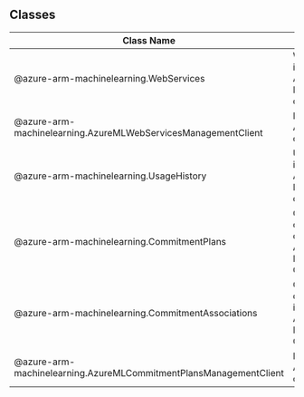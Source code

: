 ## Classes
| Class Name | Description |
|---|---|
| @azure-arm-machinelearning.WebServices |WebServices __NOTE__: An instance of this class is automatically created for an instance of the AzureMLWebServicesManagementClient. Initializes a new instance of the WebServices class.|
| @azure-arm-machinelearning.AzureMLWebServicesManagementClient |Initializes a new instance of the AzureMLWebServicesManagementClient class.|
| @azure-arm-machinelearning.UsageHistory |UsageHistory __NOTE__: An instance of this class is automatically created for an instance of the AzureMLCommitmentPlansManagementClient. Initializes a new instance of the UsageHistory class.|
| @azure-arm-machinelearning.CommitmentPlans |CommitmentPlans __NOTE__: An instance of this class is automatically created for an instance of the AzureMLCommitmentPlansManagementClient. Initializes a new instance of the CommitmentPlans class.|
| @azure-arm-machinelearning.CommitmentAssociations |CommitmentAssociations __NOTE__: An instance of this class is automatically created for an instance of the AzureMLCommitmentPlansManagementClient. Initializes a new instance of the CommitmentAssociations class.|
| @azure-arm-machinelearning.AzureMLCommitmentPlansManagementClient |Initializes a new instance of the AzureMLCommitmentPlansManagementClient class.|
